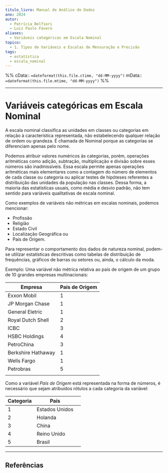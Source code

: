 ```yaml
---
titulo_livro: Manual de Análise de Dados
ano: 2024
autor:
  - Patrícia Belfiori
  - Luiz Paulo Fávero
aliases:
  - Variáveis categóricas em Escala Nominal
topico:
  - 1. Tipos de Variáveis e Escalas de Mensuração e Precisão
tags:
  - estatística
  - escala_nominal
---
```

%%
cData:: `=dateformat(this.file.ctime, "dd-MM-yyyy")`
mData:: `=dateformat(this.file.mtime, "dd-MM-yyyy")`
%%


---
# Variáveis categóricas em Escala Nominal

A escala nominal classifica as unidades em classes ou categorias em relação à característica representada, não estabelecendo qualquer relação de ordem ou grandeza. É chamada de Nominal porque as categorias se diferenciam apenas pelo nome. 

Podemos atribuir valores numéricos às categorias, porém, operações aritméticas como adição, subtração, multiplicação e divisão sobre esses números são inadmissíveis. Essa escala permite apenas operações aritméticas mais elementares como a contagem do número de elementos de cada classe ou categoria ou aplicar testes de hipóteses referentes a distribuição das unidades da população nas classes. Dessa forma, a maioria das estatísticas usuais, como média e desvio padrão, não tem sentido para variáveis qualitativas de escala nominal.

Como exemplos de variáveis não métricas em escalas nominais, podemos mencionar:
- Profissão
- Religião
- Estado Civil
- Localização Geográfica ou
- País de Origem.

Para representar o comportamento dos dados de natureza nominal, podem-se utilizar estatísticas descritivas como tabelas de distribuição de frequências, gráficos de barras ou setores ou, ainda, o cálculo da moda.

Exemplo: Uma variável não métrica relativa ao país de origem de um grupo de 10 grandes empresas multinacionais:


| Empresa            | País de Origem |
| ------------------ | -------------- |
| Exxon Mobil        | 1              |
| JP Morgan Chase    | 1              |
| General Eletric    | 1              |
| Royal Dutch Shell  | 2              |
| ICBC               | 3              |
| HSBC Holdings      | 4              |
| PetroChina         | 3              |
| Berkshire Hathaway | 1              |
| Wells Fargo        | 1              |
| Petrobras          | 5              |
|                    |                |
Como a variável _País de Origem_ está representada na forma de números, é necessário que sejam atribuídos rótulos a cada categoria da variável:

| Categoria | País           |     |
| --------- | -------------- | --- |
| 1         | Estados Unidos |     |
| 2         | Holanda        |     |
| 3         | China          |     |
| 4         | Reino Unido    |     |
| 5         | Brasil         |     |









----
## Referências 